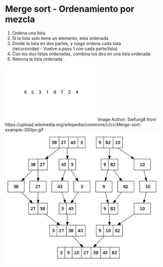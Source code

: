[//]: # ( spellcheck-language es )
<!-- Global site tag (gtag.js) - Google Analytics -->
<script async src="https://www.googletagmanager.com/gtag/js?id=UA-58458282-5"></script>
<script>
  window.dataLayer = window.dataLayer || [];
  function gtag(){dataLayer.push(arguments);}
  gtag('js', new Date());

  gtag('config', 'UA-58458282-5');
</script>

# Merge sort - Ordenamiento por mezcla



1. Ordena una lista
2. Si la lista solo tiene un elemento, esta ordenada
3. Divide la lista en dos partes, y luego ordena cada lista 
<br/>(recursividad - Vuelve a paso 1 con cada parte/lista)
4. Con los dos listas ordenadas, combina los dos en una lista ordenada
5. Retorna la lista ordenada

<img src="Merge-sort-example-300px.gif">
Image Author: Swfung8 from https://upload.wikimedia.org/wikipedia/commons/c/cc/Merge-sort-example-300px.gif

<img src="merge-sort-diagram.png">
